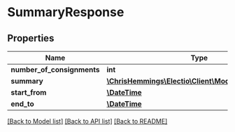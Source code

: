 # SummaryResponse

## Properties
Name | Type | Description | Notes
------------ | ------------- | ------------- | -------------
**number_of_consignments** | **int** |  | [optional] 
**summary** | [**\ChrisHemmings\Electio\Client\Model\SummaryItem[]**](SummaryItem.md) |  | [optional] 
**start_from** | [**\DateTime**](\DateTime.md) |  | [optional] 
**end_to** | [**\DateTime**](\DateTime.md) |  | [optional] 

[[Back to Model list]](../README.md#documentation-for-models) [[Back to API list]](../README.md#documentation-for-api-endpoints) [[Back to README]](../README.md)



